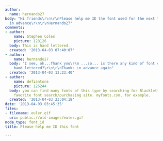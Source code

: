 ```yaml
---
author:
  name: hernando27
body: "Hi friends\r\n\r\nPlease help me ID the font used for the next text\r\n\r\nThanks
  in advance\r\n\r\nHernando27"
comments:
- author:
    name: Stephen Coles
    picture: 128126
  body: This is hand lettered.
  created: '2013-04-03 07:40:07'
- author:
    name: hernando27
  body: "I see, ok...Thank you\r\n ...so... is there any kind of font close to this
    hand lettered?\r\n\r\nThanks in advance again"
  created: '2013-04-03 13:23:40'
- author:
    name: defiantone
    picture: 126244
  body: you can find many fonts of this type by searching for Blackletter on your
    favorite font search/purchasing site. myfonts.com, for example.
  created: '2013-04-03 23:04:18'
date: '2013-04-03 03:45:35'
files:
- filename: euler.gif
  uri: public://old-images/euler.gif
node_type: font_id
title: Please help me ID this font

---
```

